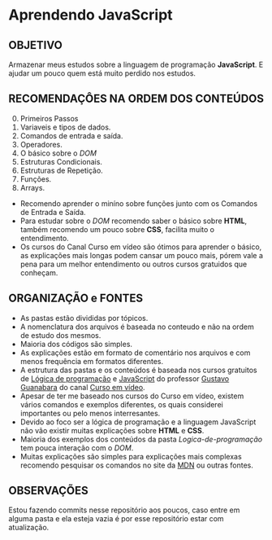 # Aprendendo JavaScript

## OBJETIVO

Armazenar meus estudos sobre a linguagem de programação **JavaScript**. E ajudar um pouco quem está muito perdido nos estudos.

## RECOMENDAÇÔES NA ORDEM DOS CONTEÚDOS
0. Primeiros Passos
1. Variaveis e tipos de dados.
2. Comandos de entrada e saída.
3. Operadores.
4. O básico sobre o _DOM_
5. Estruturas Condicionais.
6. Estruturas de Repetição.
7. Funções.
8. Arrays.

* Recomendo aprender o miníno sobre funções junto com os Comandos de Entrada e Saída.
* Para estudar sobre o _DOM_ recomendo saber o básico sobre **HTML**, também recomendo um pouco sobre **CSS**, facilita muito o entendimento.
* Os cursos do Canal Curso em vídeo são ótimos para aprender o básico, as explicações mais longas podem cansar um pouco mais, pórem vale a pena para um melhor entendimento ou outros cursos gratuidos que conheçam.  

## ORGANIZAÇÃO e FONTES

* As pastas estão divididas por tópicos.
* A nomenclatura dos arquivos é baseada no conteudo e não na ordem de estudo dos mesmos.
* Maioria dos códigos são simples.
* As explicações estão em formato de comentário nos arquivos e com menos frequência em formatos diferentes.
* A estrutura das pastas e os conteúdos é baseada nos cursos gratuitos de [Lógica de programação](https://youtube.com/playlist?list=PLHz_AreHm4dmSj0MHol_aoNYCSGFqvfXV&si=pbVWDoosxbXhBA96) e [JavaScript](https://youtube.com/playlist?list=PLHz_AreHm4dlsK3Nr9GVvXCbpQyHQl1o1&si=6o-yQWiPP42XHgQE) do professor [Gustavo Guanabara](https://github.com/gustavoguanabara) do canal [Curso em vídeo](https://www.youtube.com/@CursoemVideo).
* Apesar de ter me baseado nos cursos do Curso em vídeo, existem vários comandos e exemplos diferentes, os quais considerei importantes ou pelo menos interresantes.
* Devido ao foco ser a lógica de programação e a linguagem JavaScript não vão existir muitas
explicações sobre **HTML** e **CSS**.
* Maioria dos exemplos dos conteúdos da pasta _Logica-de-programação_ tem pouca interação com o _DOM_.
* Muitas explicações são simples para explicações mais complexas recomendo pesquisar os comandos no site da [MDN](https://developer.mozilla.org/pt-BR/) ou outras fontes. 

## OBSERVAÇÕES

Estou fazendo commits nesse repositório aos poucos, caso entre em alguma pasta e ela esteja vazia é por esse repositório estar com atualização.
